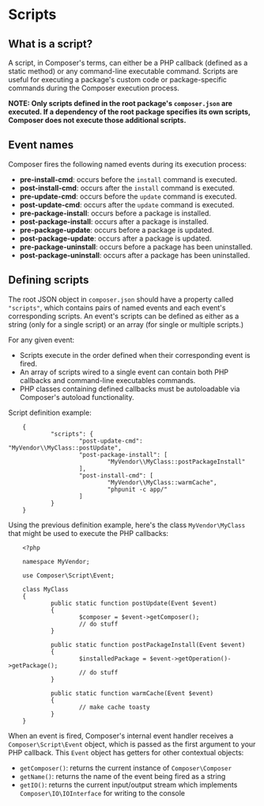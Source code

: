 <!--
		tagline: Script are callbacks that are called before/after installing packages
-->

# Scripts

## What is a script?

A script, in Composer's terms, can either be a PHP callback (defined as a
static method) or any command-line executable command. Scripts are useful
for executing a package's custom code or package-specific commands during
the Composer execution process.

**NOTE: Only scripts defined in the root package's `composer.json` are
executed. If a dependency of the root package specifies its own scripts,
Composer does not execute those additional scripts.**


## Event names

Composer fires the following named events during its execution process:

- **pre-install-cmd**: occurs before the `install` command is executed.
- **post-install-cmd**: occurs after the `install` command is executed.
- **pre-update-cmd**: occurs before the `update` command is executed.
- **post-update-cmd**: occurs after the `update` command is executed.
- **pre-package-install**: occurs before a package is installed.
- **post-package-install**: occurs after a package is installed.
- **pre-package-update**: occurs before a package is updated.
- **post-package-update**: occurs after a package is updated.
- **pre-package-uninstall**: occurs before a package has been uninstalled.
- **post-package-uninstall**: occurs after a package has been uninstalled.


## Defining scripts

The root JSON object in `composer.json` should have a property called
`"scripts"`, which contains pairs of named events and each event's
corresponding scripts. An event's scripts can be defined as either as a string
(only for a single script) or an array (for single or multiple scripts.)

For any given event:

- Scripts execute in the order defined when their corresponding event is fired.
- An array of scripts wired to a single event can contain both PHP callbacks
and command-line executables commands.
- PHP classes containing defined callbacks must be autoloadable via Composer's
autoload functionality.

Script definition example:

		{
				"scripts": {
						"post-update-cmd": "MyVendor\\MyClass::postUpdate",
						"post-package-install": [
								"MyVendor\\MyClass::postPackageInstall"
						],
						"post-install-cmd": [
								"MyVendor\\MyClass::warmCache",
								"phpunit -c app/"
						]
				}
		}

Using the previous definition example, here's the class `MyVendor\MyClass`
that might be used to execute the PHP callbacks:

		<?php

		namespace MyVendor;

		use Composer\Script\Event;

		class MyClass
		{
				public static function postUpdate(Event $event)
				{
						$composer = $event->getComposer();
						// do stuff
				}

				public static function postPackageInstall(Event $event)
				{
						$installedPackage = $event->getOperation()->getPackage();
						// do stuff
				}

				public static function warmCache(Event $event)
				{
						// make cache toasty
				}
		}

When an event is fired, Composer's internal event handler receives a
`Composer\Script\Event` object, which is passed as the first argument to your
PHP callback. This `Event` object has getters for other contextual objects:

- `getComposer()`: returns the current instance of `Composer\Composer`
- `getName()`: returns the name of the event being fired as a string
- `getIO()`: returns the current input/output stream which implements
`Composer\IO\IOInterface` for writing to the console
